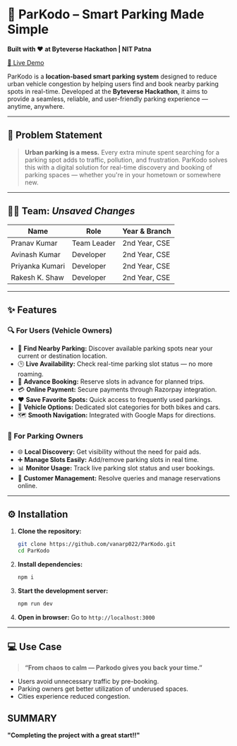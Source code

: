 
# 🚗 ParKodo – Smart Parking Made Simple

**Built with ❤️ at Byteverse Hackathon | NIT Patna**

[🔗 Live Demo](https://par-kodo.vercel.app)

ParKodo is a **location-based smart parking system** designed to reduce urban vehicle congestion by helping users find and book nearby parking spots in real-time. Developed at the **Byteverse Hackathon**, it aims to provide a seamless, reliable, and user-friendly parking experience — anytime, anywhere.

---

## 🧠 Problem Statement

> **Urban parking is a mess.** Every extra minute spent searching for a parking spot adds to traffic, pollution, and frustration. ParKodo solves this with a digital solution for real-time discovery and booking of parking spaces — whether you're in your hometown or somewhere new.

---

## 👨‍💻 Team: *Unsaved Changes*

| Name             | Role               | Year & Branch        |
|------------------|--------------------|----------------------|
| Pranav Kumar       | Team Leader         | 2nd Year, CSE |
| Avinash Kumar      | Developer             | 2nd Year, CSE        |
| Priyanka Kumari    | Developer             | 2nd Year, CSE        |
| Rakesh K. Shaw    | Developer             | 2nd Year, CSE        |

---

## ✨ Features

### 🔍 For Users (Vehicle Owners)
- 📍 **Find Nearby Parking:** Discover available parking spots near your current or destination location.
- 🕒 **Live Availability:** Check real-time parking slot status — no more roaming.
- 📅 **Advance Booking:** Reserve slots in advance for planned trips.
- 💳 **Online Payment:** Secure payments through Razorpay integration.
- ❤️ **Save Favorite Spots:** Quick access to frequently used parkings.
- 🚗 **Vehicle Options:** Dedicated slot categories for both bikes and cars.
- 🗺️ **Smooth Navigation:** Integrated with Google Maps for directions.

### 💼 For Parking Owners
- 🌐 **Local Discovery:** Get visibility without the need for paid ads.
- ➕ **Manage Slots Easily:** Add/remove parking slots in real time.
- 📊 **Monitor Usage:** Track live parking slot status and user bookings.
- 👥 **Customer Management:** Resolve queries and manage reservations online.


---

## ⚙️ Installation

1. **Clone the repository:**
   ```bash
   git clone https://github.com/vanarp022/ParKodo.git
   cd ParKodo
   ```

2. **Install dependencies:**
   ```bash
   npm i
   ```

3. **Start the development server:**
   ```bash
   npm run dev
   ```

4. **Open in browser:**
   Go to `http://localhost:3000`

---

## 💻 Use Case

> **“From chaos to calm — Parkodo gives you back your time.”**

- Users avoid unnecessary traffic by pre-booking.
- Parking owners get better utilization of underused spaces.
- Cities experience reduced congestion.

## **SUMMARY**
**"Completing the project with a great start!!"**
